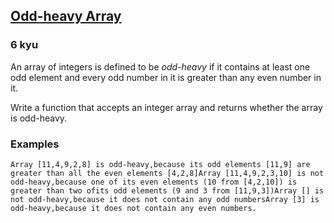 <h2><a href=https://www.codewars.com/kata/59c7e477dcc40500f50005c7/train/javascript target="_blank">Odd-heavy Array</a></h2><h3>6 kyu</h3><p>An array of integers is defined to be <em>odd-heavy</em> if it contains at least one odd element and every odd number in it is greater than any even number in it.</p><p>Write a function that accepts an integer array and returns whether the array is odd-heavy.</p><h3 id="examples">Examples</h3><pre><code>Array [11,4,9,2,8] is odd-heavy,because its odd elements [11,9] are greater than all the even elements [4,2,8]Array [11,4,9,2,3,10] is not odd-heavy,because one of its even elements (10 from [4,2,10]) is greater than two ofits odd elements (9 and 3 from [11,9,3])Array [] is not odd-heavy,because it does not contain any odd numbersArray [3] is odd-heavy,because it does not contain any even numbers.</code></pre>
